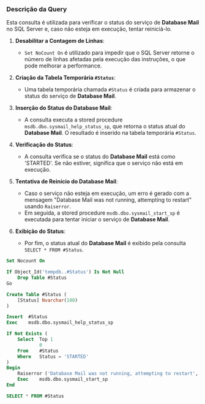 ### Descrição da Query

Esta consulta é utilizada para verificar o status do serviço de **Database Mail** no SQL Server e, caso não esteja em execução, tentar reiniciá-lo.

1. **Desabilitar a Contagem de Linhas**:
   - `Set NoCount On` é utilizado para impedir que o SQL Server retorne o número de linhas afetadas pela execução das instruções, o que pode melhorar a performance.

2. **Criação da Tabela Temporária `#Status`**:
   - Uma tabela temporária chamada `#Status` é criada para armazenar o status do serviço de **Database Mail**.

3. **Inserção do Status do Database Mail**:
   - A consulta executa a stored procedure `msdb.dbo.sysmail_help_status_sp`, que retorna o status atual do **Database Mail**. O resultado é inserido na tabela temporária `#Status`.

4. **Verificação do Status**:
   - A consulta verifica se o status do **Database Mail** está como 'STARTED'. Se não estiver, significa que o serviço não está em execução.

5. **Tentativa de Reinício do Database Mail**:
   - Caso o serviço não esteja em execução, um erro é gerado com a mensagem "Database Mail was not running, attempting to restart" usando `Raiserror`.
   - Em seguida, a stored procedure `msdb.dbo.sysmail_start_sp` é executada para tentar iniciar o serviço de **Database Mail**.

6. **Exibição do Status**:
   - Por fim, o status atual do **Database Mail** é exibido pela consulta `SELECT * FROM #Status`.

```SQL
Set	Nocount On

If Object_Id('tempdb..#Status') Is Not Null
	Drop Table #Status
Go

Create Table #Status (
	[Status] Nvarchar(100)
)

Insert	#Status
Exec 	msdb.dbo.sysmail_help_status_sp

If Not Exists (
	Select	Top 1
			0
	From	#Status
	Where	Status = 'STARTED'
)
Begin
	Raiserror ('Database Mail was not running, attempting to restart', 16, 1) With Nowait
	Exec	msdb.dbo.sysmail_start_sp
End

SELECT * FROM #Status
```